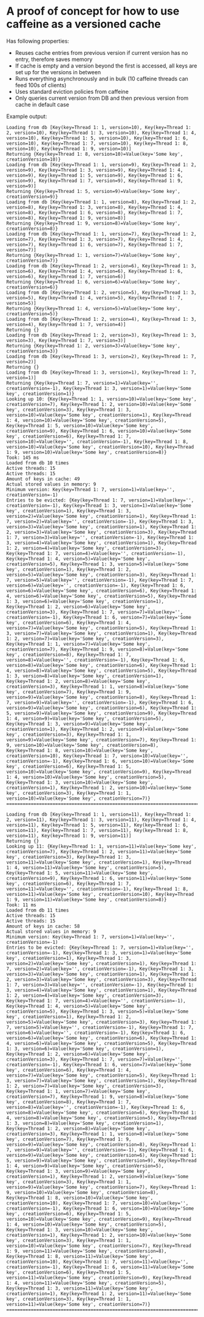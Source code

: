 A proof of concept for how to use caffeine as a versioned cache
================

Has following properties:
- Reuses cache entries from previous version if current version has no entry, therefore saves memory
- If cache is empty and a version beyond the first is accessed, all keys are set up for the versions in between
- Runs everything asynchronously and in bulk (10 caffeine threads can feed 100s of clients)
- Uses standard eviction policies from caffeine
- Only queries current version from DB and then previous version from cache in default case

Example output:

    Loading from db [Key(key=Thread 1: 1, version=10), Key(key=Thread 1: 2, version=10), Key(key=Thread 1: 3, version=10), Key(key=Thread 1: 4, version=10), Key(key=Thread 1: 5, version=10), Key(key=Thread 1: 6, version=10), Key(key=Thread 1: 7, version=10), Key(key=Thread 1: 8, version=10), Key(key=Thread 1: 9, version=10)]
    Returning {Key(key=Thread 1: 8, version=10)=Value(key='Some key', creationVersion=10)}
    Loading from db [Key(key=Thread 1: 1, version=9), Key(key=Thread 1: 2, version=9), Key(key=Thread 1: 3, version=9), Key(key=Thread 1: 4, version=9), Key(key=Thread 1: 5, version=9), Key(key=Thread 1: 6, version=9), Key(key=Thread 1: 7, version=9), Key(key=Thread 1: 9, version=9)]
    Returning {Key(key=Thread 1: 5, version=9)=Value(key='Some key', creationVersion=9)}
    Loading from db [Key(key=Thread 1: 1, version=8), Key(key=Thread 1: 2, version=8), Key(key=Thread 1: 3, version=8), Key(key=Thread 1: 4, version=8), Key(key=Thread 1: 6, version=8), Key(key=Thread 1: 7, version=8), Key(key=Thread 1: 9, version=8)]
    Returning {Key(key=Thread 1: 9, version=8)=Value(key='Some key', creationVersion=8)}
    Loading from db [Key(key=Thread 1: 1, version=7), Key(key=Thread 1: 2, version=7), Key(key=Thread 1: 3, version=7), Key(key=Thread 1: 4, version=7), Key(key=Thread 1: 6, version=7), Key(key=Thread 1: 7, version=7)]
    Returning {Key(key=Thread 1: 1, version=7)=Value(key='Some key', creationVersion=7)}
    Loading from db [Key(key=Thread 1: 2, version=6), Key(key=Thread 1: 3, version=6), Key(key=Thread 1: 4, version=6), Key(key=Thread 1: 6, version=6), Key(key=Thread 1: 7, version=6)]
    Returning {Key(key=Thread 1: 6, version=6)=Value(key='Some key', creationVersion=6)}
    Loading from db [Key(key=Thread 1: 2, version=5), Key(key=Thread 1: 3, version=5), Key(key=Thread 1: 4, version=5), Key(key=Thread 1: 7, version=5)]
    Returning {Key(key=Thread 1: 4, version=5)=Value(key='Some key', creationVersion=5)}
    Loading from db [Key(key=Thread 1: 2, version=4), Key(key=Thread 1: 3, version=4), Key(key=Thread 1: 7, version=4)]
    Returning {}
    Loading from db [Key(key=Thread 1: 2, version=3), Key(key=Thread 1: 3, version=3), Key(key=Thread 1: 7, version=3)]
    Returning {Key(key=Thread 1: 2, version=3)=Value(key='Some key', creationVersion=3)}
    Loading from db [Key(key=Thread 1: 3, version=2), Key(key=Thread 1: 7, version=2)]
    Returning {}
    Loading from db [Key(key=Thread 1: 3, version=1), Key(key=Thread 1: 7, version=1)]
    Returning {Key(key=Thread 1: 7, version=1)=Value(key='', creationVersion=-1), Key(key=Thread 1: 3, version=1)=Value(key='Some key', creationVersion=1)}
    Looking up 10: {Key(key=Thread 1: 1, version=10)=Value(key='Some key', creationVersion=7), Key(key=Thread 1: 2, version=10)=Value(key='Some key', creationVersion=3), Key(key=Thread 1: 3, version=10)=Value(key='Some key', creationVersion=1), Key(key=Thread 1: 4, version=10)=Value(key='Some key', creationVersion=5), Key(key=Thread 1: 5, version=10)=Value(key='Some key', creationVersion=9), Key(key=Thread 1: 6, version=10)=Value(key='Some key', creationVersion=6), Key(key=Thread 1: 7, version=10)=Value(key='', creationVersion=-1), Key(key=Thread 1: 8, version=10)=Value(key='Some key', creationVersion=10), Key(key=Thread 1: 9, version=10)=Value(key='Some key', creationVersion=8)}
    Took: 145 ms
    Loaded from db 10 times
    Active threads: 15
    Active threads: 15
    Amount of keys in cache: 49
    Actual stored values in memory: 9
    Minimum version: Key(key=Thread 1: 7, version=1)=Value(key='', creationVersion=-1)
    Entries to be evicted: {Key(key=Thread 1: 7, version=1)=Value(key='', creationVersion=-1), Key(key=Thread 1: 3, version=1)=Value(key='Some key', creationVersion=1), Key(key=Thread 1: 3, version=2)=Value(key='Some key', creationVersion=1), Key(key=Thread 1: 7, version=2)=Value(key='', creationVersion=-1), Key(key=Thread 1: 3, version=3)=Value(key='Some key', creationVersion=1), Key(key=Thread 1: 2, version=3)=Value(key='Some key', creationVersion=3), Key(key=Thread 1: 7, version=3)=Value(key='', creationVersion=-1), Key(key=Thread 1: 3, version=4)=Value(key='Some key', creationVersion=1), Key(key=Thread 1: 2, version=4)=Value(key='Some key', creationVersion=3), Key(key=Thread 1: 7, version=4)=Value(key='', creationVersion=-1), Key(key=Thread 1: 4, version=5)=Value(key='Some key', creationVersion=5), Key(key=Thread 1: 3, version=5)=Value(key='Some key', creationVersion=1), Key(key=Thread 1: 2, version=5)=Value(key='Some key', creationVersion=3), Key(key=Thread 1: 7, version=5)=Value(key='', creationVersion=-1), Key(key=Thread 1: 7, version=6)=Value(key='', creationVersion=-1), Key(key=Thread 1: 6, version=6)=Value(key='Some key', creationVersion=6), Key(key=Thread 1: 4, version=6)=Value(key='Some key', creationVersion=5), Key(key=Thread 1: 3, version=6)=Value(key='Some key', creationVersion=1), Key(key=Thread 1: 2, version=6)=Value(key='Some key', creationVersion=3), Key(key=Thread 1: 7, version=7)=Value(key='', creationVersion=-1), Key(key=Thread 1: 6, version=7)=Value(key='Some key', creationVersion=6), Key(key=Thread 1: 4, version=7)=Value(key='Some key', creationVersion=5), Key(key=Thread 1: 3, version=7)=Value(key='Some key', creationVersion=1), Key(key=Thread 1: 2, version=7)=Value(key='Some key', creationVersion=3), Key(key=Thread 1: 1, version=7)=Value(key='Some key', creationVersion=7), Key(key=Thread 1: 9, version=8)=Value(key='Some key', creationVersion=8), Key(key=Thread 1: 7, version=8)=Value(key='', creationVersion=-1), Key(key=Thread 1: 6, version=8)=Value(key='Some key', creationVersion=6), Key(key=Thread 1: 4, version=8)=Value(key='Some key', creationVersion=5), Key(key=Thread 1: 3, version=8)=Value(key='Some key', creationVersion=1), Key(key=Thread 1: 2, version=8)=Value(key='Some key', creationVersion=3), Key(key=Thread 1: 1, version=8)=Value(key='Some key', creationVersion=7), Key(key=Thread 1: 9, version=9)=Value(key='Some key', creationVersion=8), Key(key=Thread 1: 7, version=9)=Value(key='', creationVersion=-1), Key(key=Thread 1: 6, version=9)=Value(key='Some key', creationVersion=6), Key(key=Thread 1: 5, version=9)=Value(key='Some key', creationVersion=9), Key(key=Thread 1: 4, version=9)=Value(key='Some key', creationVersion=5), Key(key=Thread 1: 3, version=9)=Value(key='Some key', creationVersion=1), Key(key=Thread 1: 2, version=9)=Value(key='Some key', creationVersion=3), Key(key=Thread 1: 1, version=9)=Value(key='Some key', creationVersion=7), Key(key=Thread 1: 9, version=10)=Value(key='Some key', creationVersion=8), Key(key=Thread 1: 8, version=10)=Value(key='Some key', creationVersion=10), Key(key=Thread 1: 7, version=10)=Value(key='', creationVersion=-1), Key(key=Thread 1: 6, version=10)=Value(key='Some key', creationVersion=6), Key(key=Thread 1: 5, version=10)=Value(key='Some key', creationVersion=9), Key(key=Thread 1: 4, version=10)=Value(key='Some key', creationVersion=5), Key(key=Thread 1: 3, version=10)=Value(key='Some key', creationVersion=1), Key(key=Thread 1: 2, version=10)=Value(key='Some key', creationVersion=3), Key(key=Thread 1: 1, version=10)=Value(key='Some key', creationVersion=7)}
    =======================================================================

    Loading from db [Key(key=Thread 1: 1, version=11), Key(key=Thread 1: 2, version=11), Key(key=Thread 1: 3, version=11), Key(key=Thread 1: 4, version=11), Key(key=Thread 1: 5, version=11), Key(key=Thread 1: 6, version=11), Key(key=Thread 1: 7, version=11), Key(key=Thread 1: 8, version=11), Key(key=Thread 1: 9, version=11)]
    Returning {}
    Looking up 11: {Key(key=Thread 1: 1, version=11)=Value(key='Some key', creationVersion=7), Key(key=Thread 1: 2, version=11)=Value(key='Some key', creationVersion=3), Key(key=Thread 1: 3, version=11)=Value(key='Some key', creationVersion=1), Key(key=Thread 1: 4, version=11)=Value(key='Some key', creationVersion=5), Key(key=Thread 1: 5, version=11)=Value(key='Some key', creationVersion=9), Key(key=Thread 1: 6, version=11)=Value(key='Some key', creationVersion=6), Key(key=Thread 1: 7, version=11)=Value(key='', creationVersion=-1), Key(key=Thread 1: 8, version=11)=Value(key='Some key', creationVersion=10), Key(key=Thread 1: 9, version=11)=Value(key='Some key', creationVersion=8)}
    Took: 11 ms
    Loaded from db 11 times
    Active threads: 15
    Active threads: 15
    Amount of keys in cache: 58
    Actual stored values in memory: 9
    Minimum version: Key(key=Thread 1: 7, version=1)=Value(key='', creationVersion=-1)
    Entries to be evicted: {Key(key=Thread 1: 7, version=1)=Value(key='', creationVersion=-1), Key(key=Thread 1: 3, version=1)=Value(key='Some key', creationVersion=1), Key(key=Thread 1: 3, version=2)=Value(key='Some key', creationVersion=1), Key(key=Thread 1: 7, version=2)=Value(key='', creationVersion=-1), Key(key=Thread 1: 3, version=3)=Value(key='Some key', creationVersion=1), Key(key=Thread 1: 2, version=3)=Value(key='Some key', creationVersion=3), Key(key=Thread 1: 7, version=3)=Value(key='', creationVersion=-1), Key(key=Thread 1: 3, version=4)=Value(key='Some key', creationVersion=1), Key(key=Thread 1: 2, version=4)=Value(key='Some key', creationVersion=3), Key(key=Thread 1: 7, version=4)=Value(key='', creationVersion=-1), Key(key=Thread 1: 4, version=5)=Value(key='Some key', creationVersion=5), Key(key=Thread 1: 3, version=5)=Value(key='Some key', creationVersion=1), Key(key=Thread 1: 2, version=5)=Value(key='Some key', creationVersion=3), Key(key=Thread 1: 7, version=5)=Value(key='', creationVersion=-1), Key(key=Thread 1: 7, version=6)=Value(key='', creationVersion=-1), Key(key=Thread 1: 6, version=6)=Value(key='Some key', creationVersion=6), Key(key=Thread 1: 4, version=6)=Value(key='Some key', creationVersion=5), Key(key=Thread 1: 3, version=6)=Value(key='Some key', creationVersion=1), Key(key=Thread 1: 2, version=6)=Value(key='Some key', creationVersion=3), Key(key=Thread 1: 7, version=7)=Value(key='', creationVersion=-1), Key(key=Thread 1: 6, version=7)=Value(key='Some key', creationVersion=6), Key(key=Thread 1: 4, version=7)=Value(key='Some key', creationVersion=5), Key(key=Thread 1: 3, version=7)=Value(key='Some key', creationVersion=1), Key(key=Thread 1: 2, version=7)=Value(key='Some key', creationVersion=3), Key(key=Thread 1: 1, version=7)=Value(key='Some key', creationVersion=7), Key(key=Thread 1: 9, version=8)=Value(key='Some key', creationVersion=8), Key(key=Thread 1: 7, version=8)=Value(key='', creationVersion=-1), Key(key=Thread 1: 6, version=8)=Value(key='Some key', creationVersion=6), Key(key=Thread 1: 4, version=8)=Value(key='Some key', creationVersion=5), Key(key=Thread 1: 3, version=8)=Value(key='Some key', creationVersion=1), Key(key=Thread 1: 2, version=8)=Value(key='Some key', creationVersion=3), Key(key=Thread 1: 1, version=8)=Value(key='Some key', creationVersion=7), Key(key=Thread 1: 9, version=9)=Value(key='Some key', creationVersion=8), Key(key=Thread 1: 7, version=9)=Value(key='', creationVersion=-1), Key(key=Thread 1: 6, version=9)=Value(key='Some key', creationVersion=6), Key(key=Thread 1: 5, version=9)=Value(key='Some key', creationVersion=9), Key(key=Thread 1: 4, version=9)=Value(key='Some key', creationVersion=5), Key(key=Thread 1: 3, version=9)=Value(key='Some key', creationVersion=1), Key(key=Thread 1: 2, version=9)=Value(key='Some key', creationVersion=3), Key(key=Thread 1: 1, version=9)=Value(key='Some key', creationVersion=7), Key(key=Thread 1: 9, version=10)=Value(key='Some key', creationVersion=8), Key(key=Thread 1: 8, version=10)=Value(key='Some key', creationVersion=10), Key(key=Thread 1: 7, version=10)=Value(key='', creationVersion=-1), Key(key=Thread 1: 6, version=10)=Value(key='Some key', creationVersion=6), Key(key=Thread 1: 5, version=10)=Value(key='Some key', creationVersion=9), Key(key=Thread 1: 4, version=10)=Value(key='Some key', creationVersion=5), Key(key=Thread 1: 3, version=10)=Value(key='Some key', creationVersion=1), Key(key=Thread 1: 2, version=10)=Value(key='Some key', creationVersion=3), Key(key=Thread 1: 1, version=10)=Value(key='Some key', creationVersion=7), Key(key=Thread 1: 9, version=11)=Value(key='Some key', creationVersion=8), Key(key=Thread 1: 8, version=11)=Value(key='Some key', creationVersion=10), Key(key=Thread 1: 7, version=11)=Value(key='', creationVersion=-1), Key(key=Thread 1: 6, version=11)=Value(key='Some key', creationVersion=6), Key(key=Thread 1: 5, version=11)=Value(key='Some key', creationVersion=9), Key(key=Thread 1: 4, version=11)=Value(key='Some key', creationVersion=5), Key(key=Thread 1: 3, version=11)=Value(key='Some key', creationVersion=1), Key(key=Thread 1: 2, version=11)=Value(key='Some key', creationVersion=3), Key(key=Thread 1: 1, version=11)=Value(key='Some key', creationVersion=7)}
    =======================================================================
